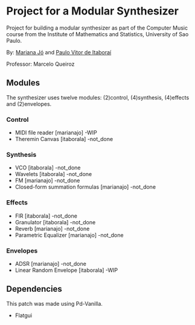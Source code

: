 # Project for a Modular Synthesizer

Project for building a modular synthesizer as part of the Computer Music course from the Institute of Mathematics and Statistics, University of Sao Paulo.

By: [Mariana Jó](http://github.com/marianajo) and [Paulo Vitor de Itaboraí](http://github.com/itaborala)

Professor: Marcelo Queiroz

## Modules
The synthesizer uses twelve modules: (2)control, (4)synthesis, (4)effects and (2)envelopes.

### Control
* MIDI file reader [marianajo] -WIP
* Theremin Canvas [itaborala] -not_done

### Synthesis
* VCO [itaborala] -not_done
* Wavelets [itaborala] -not_done
* FM [marianajo] -not_done
* Closed-form summation formulas [marianajo] -not_done

### Effects
* FIR [itaborala] -not_done
* Granulator [itaborala] -not_done
* Reverb [marianajo] -not_done
* Parametric Equalizer [marianajo] -not_done

### Envelopes
* ADSR [marianajo] -not_done
* Linear Random Envelope [itaborala] -WIP

## Dependencies
This patch was made using Pd-Vanilla.
- Flatgui
